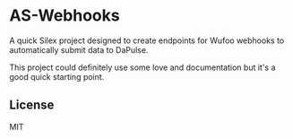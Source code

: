 # AS-Webhooks

A quick Silex project designed to create endpoints for Wufoo webhooks to automatically submit data to DaPulse.

This project could definitely use some love and documentation but it's a good quick starting point.

## License

MIT
